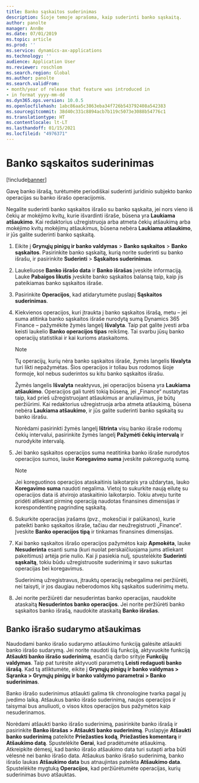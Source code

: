 ```yaml
---
title: Banko sąskaitos suderinimas
description: Šioje temoje aprašoma, kaip suderinti banko sąskaitą.
author: panolte
manager: AnnBe
ms.date: 07/01/2019
ms.topic: article
ms.prod: ''
ms.service: dynamics-ax-applications
ms.technology: ''
audience: Application User
ms.reviewer: roschlom
ms.search.region: Global
ms.author: panolte
ms.search.validFrom:
- month/year of release that feature was introduced in
- in format yyyy-mm-dd
ms.dyn365.ops.version: 10.0.5
ms.openlocfilehash: 1abc86aa5c3863eba34f726b543792408a542383
ms.sourcegitcommit: 38d40c331c8894acb7b119c5073e3088b54776c1
ms.translationtype: HT
ms.contentlocale: lt-LT
ms.lasthandoff: 01/15/2021
ms.locfileid: "4976371"
---
```

# <a name="reconcile-a-bank-account"></a>Banko sąskaitos suderinimas

[!include[banner](../includes/banner.md)]

Gavę banko išrašą, turėtumėte periodiškai suderinti juridinio subjekto banko operacijas su banko išrašo operacijomis.

Negalite suderinti banko sąskaitos išrašo su banko sąskaita, jei nors vieno iš čekių ar mokėjimo kvitų, kurie išvardinti išraše, būsena yra **Laukiama atšaukimo**. Kai redaktorius užregistruoja arba atmeta čekių atšaukimą arba mokėjimo kvitų mokėjimų atšaukimus, būsena nebėra **Laukiama atšaukimo**, ir jūs galite suderinti banko sąskaitą.

1.  Eikite į  **Grynųjų pinigų ir banko valdymas** \> **Banko sąskaitos** \> **Banko sąskaitos**. Pasirinkite banko sąskaitą, kurią norite suderinti su banko išrašu, ir pasirinkite **Suderinti** > **Sąskaitos suderinimas**.

2.  Laukeliuose **Banko išrašo data** ir **Banko išrašas** įveskite informaciją. Lauke **Pabaigos likutis** įveskite banko sąskaitos balansą taip, kaip jis pateikiamas banko sąskaitos išraše.

3.  Pasirinkite **Operacijos**, kad atidarytumėte puslapį **Sąskaitos suderinimas**.

4.  Kiekvienos operacijos, kuri įtraukta į banko sąskaitos išrašą, metu – jei  suma atitinka banko sąskaitos išraše nurodytą sumą Dynamics 365 Finance – pažymėkite žymės langelį **Išvalyta**. Taip pat galite įvesti arba keisti laukelio **Banko operacijos tipas** reikšmę. Tai svarbu jūsų banko operacijų statistikai ir kai kurioms ataskaitoms.
    

    > [!NOTE]
    > <P>Tų operacijų, kurių nėra banko sąskaitos išraše, žymės langelis <STRONG>Išvalyta</STRONG> turi likti nepažymėtas. Šios operacijos ir toliau bus rodomos šioje formoje, kol nebus suderintos su kitu banko sąskaitos išrašu.</P>
    > <P>Žymės langelis <STRONG>Išvalyta</STRONG> neaktyvus, jei operacijos būsena yra <STRONG>Laukiama atšaukimo</STRONG>. Operacijos gali turėti tokią būseną, jei „Finance“ nustatytas taip, kad prieš užregistruojant atšaukimus ar anuliavimus, jie būtų peržiūrimi. Kai redaktorius užregistruoja arba atmeta atšaukimą, būsena nebėra <STRONG>Laukiama atšaukimo</STRONG>, ir jūs galite suderinti banko sąskaitą su banko išrašu.</P>

    
    Norėdami pasirinkti žymės langelį **Ištrinta** visų banko išraše rodomų čekių intervalui, pasirinkite žymės langelį **Pažymėti čekių intervalą** ir nurodykite intervalą.

5.  Jei banko sąskaitos operacijos suma neatitinka banko išraše nurodytos operacijos sumos, lauke **Koregavimo suma** įveskite pakoreguotą sumą.
    

    > [!NOTE]
    > <P>Jei koreguotinos operacijos ataskaitinis laikotarpis yra uždarytas, lauko <STRONG>Koregavimo suma</STRONG> naudoti negalima. Vietoj to sukurkite naują eilutę su operacijos data iš atvirojo ataskaitinio laikotarpio. Tokiu atveju turite pridėti atliekant pirminę operaciją naudotas finansines dimensijas ir korespondentinę pagrindinę sąskaitą.</P>



6.  Sukurkite operacijas įrašams (pvz., mokesčiai ir palūkanos), kurie pateikti banko sąskaitos išraše, tačiau dar neužregistruoti „Finance“. Įveskite **Banko operacijos tipą** ir tinkamas finansines dimensijas.

7.  Kai banko sąskaitos išrašo operacijos pažymėtos kaip **Apmokėta**, lauke **Nesuderinta** esanti suma (kuri nuolat perskaičiuojama jums atliekant pakeitimus) artėja prie nulio. Kai ji pasiekia nulį, spustelėkite **Suderinti sąskaitą**, tokiu būdu užregistruosite suderinimą ir savo sukurtas operacijas bei koregavimus.
    
    Suderinimą užregistravus, įtrauktų operacijų nebegalima nei peržiūrėti, nei taisyti, ir jos daugiau neberodomos kitų sąskaitos suderinimų metu.

8.  Jei norite peržiūrėti dar nesuderintas banko operacijas, naudokite ataskaitą **Nesuderintos banko operacijos**. Jei norite peržiūrėti banko sąskaitos banko išrašą, naudokite ataskaitą **Banko išrašas**.

## <a name="cancel-bank-statement-reconciliation"></a>Banko išrašo sudarymo atšaukimas 

Naudodami banko išrašo sudarymo atšaukimo funkciją galėsite atšaukti banko išrašo sudarymą. Jei norite naudoti šią funkciją, aktyvuokite funkciją **Atšaukti banko išrašo suderinimą**, esančią darbo srityje **Funkcijų valdymas**. Taip pat turėsite aktyvuoti parametrą **Leisti redaguoti banko išrašą**. Kad tą atliktumėte, eikite į **Grynųjų pinigų ir banko valdymas > Sąranka > Grynųjų pinigų ir banko valdymo parametrai > Banko suderinimas**.
 
Banko išrašo suderinimus atšaukti galima tik chronologine tvarka pagal jų įvedimo laiką. Atšaukus banko išrašo suderinimą, naujos operacijos ir taisymai bus anuliuoti, o visos kitos operacijos bus pažymėtos kaip nesuderinamos.
 
Norėdami atšaukti banko išrašo suderinimą, pasirinkite banko išrašą ir pasirinkite **Banko išrašas > Atšaukti banko suderinimą**. Puslapyje **Atšaukti banko suderinimą** pateikite **Priežasties kodą**, **Priežasties komentarą** ir **Atšaukimo datą**. Spustelėkite **Gerai**, kad pradėtumėte atšaukimą. Atkreipkite dėmesį, kad banko išrašo atšaukimo data turi sutapti arba būti vėlesnė nei banko išrašo data. Atšaukus banko išrašo suderinimą, banko išrašo laukas **Atšaukimo data** bus atnaujintas pateikta **Atšaukimo data**. Spustelėkite mygtuką **Operacijos**, kad peržiūrėtumėte operacijas, kurių suderinimas buvo atšauktas.

